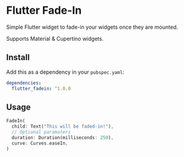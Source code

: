 # Flutter Fade-In

Simple Flutter widget to fade-in your widgets once they are mounted.

Supports Material & Cupertino widgets.

## Install

Add this as a dependency in your `pubspec.yaml`:

```yaml
dependencies:
  flutter_fadein: ^1.0.0
```

## Usage

```dart
FadeIn(
  child: Text("This will be faded-in!"),
  // Optional paramaters
  duration: Duration(milliseconds: 250),
  curve: Curves.easeIn,
)
```
